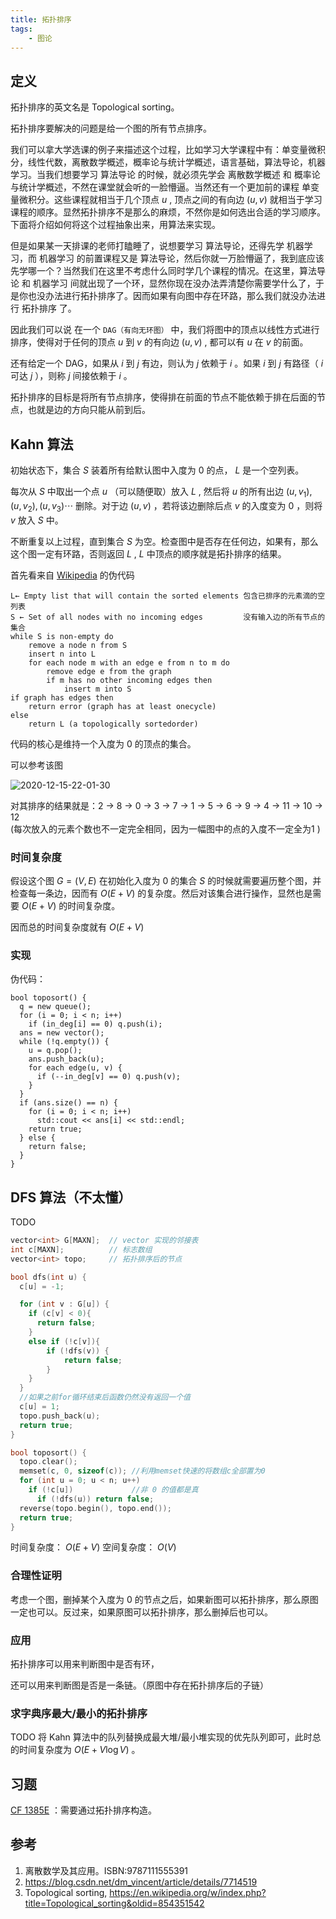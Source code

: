 ```yaml
---
title: 拓扑排序
tags:
    - 图论
---
```


## 定义

拓扑排序的英文名是 Topological sorting。

拓扑排序要解决的问题是给一个图的所有节点排序。

我们可以拿大学选课的例子来描述这个过程，比如学习大学课程中有：单变量微积分，线性代数，离散数学概述，概率论与统计学概述，语言基础，算法导论，机器学习。当我们想要学习 算法导论 的时候，就必须先学会 离散数学概述 和 概率论与统计学概述，不然在课堂就会听的一脸懵逼。当然还有一个更加前的课程 单变量微积分。这些课程就相当于几个顶点 $u$ , 顶点之间的有向边 $(u,v)$ 就相当于学习课程的顺序。显然拓扑排序不是那么的麻烦，不然你是如何选出合适的学习顺序。下面将介绍如何将这个过程抽象出来，用算法来实现。

但是如果某一天排课的老师打瞌睡了，说想要学习 算法导论，还得先学 机器学习，而 机器学习 的前置课程又是 算法导论，然后你就一万脸懵逼了，我到底应该先学哪一个？当然我们在这里不考虑什么同时学几个课程的情况。在这里，算法导论 和 机器学习 间就出现了一个环，显然你现在没办法弄清楚你需要学什么了，于是你也没办法进行拓扑排序了。因而如果有向图中存在环路，那么我们就没办法进行 拓扑排序 了。

因此我们可以说 在一个 `DAG（有向无环图）` 中，我们将图中的顶点以线性方式进行排序，使得对于任何的顶点 $u$ 到 $v$ 的有向边 $(u,v)$ , 都可以有 $u$ 在 $v$ 的前面。

还有给定一个 DAG，如果从 $i$ 到 $j$ 有边，则认为 $j$ 依赖于 $i$ 。如果 $i$ 到 $j$ 有路径（ $i$ 可达 $j$ ），则称 $j$ 间接依赖于 $i$ 。

拓扑排序的目标是将所有节点排序，使得排在前面的节点不能依赖于排在后面的节点，也就是边的方向只能从前到后。

## Kahn 算法

初始状态下，集合 $S$ 装着所有给默认图中入度为 $0$ 的点， $L$ 是一个空列表。

每次从 $S$ 中取出一个点 $u$ （可以随便取）放入 $L$ , 然后将 $u$ 的所有出边 $(u, v_1), (u, v_2), (u, v_3) \cdots$ 删除。对于边 $(u, v)$ ，若将该边删除后点 $v$ 的入度变为 $0$ ，则将 $v$ 放入 $S$ 中。

不断重复以上过程，直到集合 $S$ 为空。检查图中是否存在任何边，如果有，那么这个图一定有环路，否则返回 $L$ , $L$ 中顶点的顺序就是拓扑排序的结果。

首先看来自 [Wikipedia](https://en.wikipedia.org/wiki/Topological_sorting#Kahn's_algorithm) 的伪代码

```text
L← Empty list that will contain the sorted elements 包含已排序的元素滴的空列表
S ← Set of all nodes with no incoming edges         没有输入边的所有节点的集合
while S is non-empty do
    remove a node n from S
    insert n into L
    for each node m with an edge e from n to m do
        remove edge e from the graph
        if m has no other incoming edges then
            insert m into S
if graph has edges then
    return error (graph has at least onecycle)
else
    return L (a topologically sortedorder)
```

代码的核心是维持一个入度为 0 的顶点的集合。

可以参考该图

![2020-12-15-22-01-30](https://raw.githubusercontent.com/fengwei2002/Pictures_02/master/img/2020-12-15-22-01-30.png)

对其排序的结果就是：2 -> 8 -> 0 -> 3 -> 7 -> 1 -> 5 -> 6 -> 9 -> 4 -> 11 -> 10 -> 12  
(每次放入的元素个数也不一定完全相同，因为一幅图中的点的入度不一定全为1 )
### 时间复杂度

假设这个图 $G = (V, E)$ 在初始化入度为 $0$ 的集合 $S$ 的时候就需要遍历整个图，并检查每一条边，因而有 $O(E+V)$ 的复杂度。然后对该集合进行操作，显然也是需要 $O(E+V)$ 的时间复杂度。

因而总的时间复杂度就有 $O(E+V)$ 

### 实现

伪代码：

```text
bool toposort() {
  q = new queue();
  for (i = 0; i < n; i++)
    if (in_deg[i] == 0) q.push(i);
  ans = new vector();
  while (!q.empty()) {
    u = q.pop();
    ans.push_back(u);
    for each edge(u, v) {
      if (--in_deg[v] == 0) q.push(v);
    }
  }
  if (ans.size() == n) {
    for (i = 0; i < n; i++)
      std::cout << ans[i] << std::endl;
    return true;
  } else {
    return false;
  }
}
```
## DFS 算法（不太懂）
TODO 

```cpp
vector<int> G[MAXN];  // vector 实现的邻接表
int c[MAXN];          // 标志数组
vector<int> topo;     // 拓扑排序后的节点

bool dfs(int u) {
  c[u] = -1;

  for (int v : G[u]) {
    if (c[v] < 0){
      return false;
    }
    else if (!c[v]){
        if (!dfs(v)) {
            return false;
        }
    }
  }
  //如果之前for循环结束后函数仍然没有返回一个值
  c[u] = 1;
  topo.push_back(u);
  return true;
}

bool toposort() {
  topo.clear();
  memset(c, 0, sizeof(c)); //利用memset快速的将数组c全部置为0
  for (int u = 0; u < n; u++)
    if (!c[u])             //非 0 的值都是真
      if (!dfs(u)) return false;
  reverse(topo.begin(), topo.end());
  return true;
}
```

时间复杂度： $O(E+V)$ 空间复杂度： $O(V)$ 

### 合理性证明

考虑一个图，删掉某个入度为 $0$ 的节点之后，如果新图可以拓扑排序，那么原图一定也可以。反过来，如果原图可以拓扑排序，那么删掉后也可以。

### 应用

拓扑排序可以用来判断图中是否有环，

还可以用来判断图是否是一条链。（原图中存在拓扑排序后的子链）

### 求字典序最大/最小的拓扑排序
TODO
将 Kahn 算法中的队列替换成最大堆/最小堆实现的优先队列即可，此时总的时间复杂度为 $O(E+V \log{V})$ 。

## 习题

 [CF 1385E](https://codeforces.com/problemset/problem/1385/E) ：需要通过拓扑排序构造。

## 参考

1. 离散数学及其应用。ISBN:9787111555391
2.  <https://blog.csdn.net/dm_vincent/article/details/7714519> 
3. Topological sorting, <https://en.wikipedia.org/w/index.php?title=Topological_sorting&oldid=854351542> 
